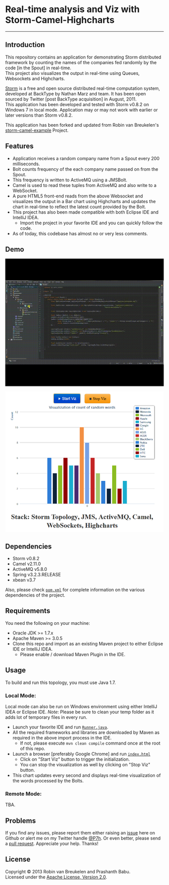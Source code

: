# Real-time analysis and Viz with Storm-Camel-Highcharts
----------

## Introduction
This repository contains an application for demonstrating Storm distributed framework by counting the names of the companies fed randomly by the code [in the Spout] in real-time.<br>This project also visualizes the output in real-time using Queues, Websockets and Highcharts.<br>

[Storm](http://storm-project.net) is a free and open source distributed real-time computation system, developed at BackType by Nathan Marz and team. It has been open sourced by Twitter [post BackType acquisition] in August, 2011.<br>
This application has been developed and tested with Storm v0.8.2 on Windows 7 in local mode. Application may or may not work with earlier or later versions than Storm v0.8.2.<br>

This application has been forked and updated from Robin van Breukelen's [storm-camel-example](https://github.com/robinvanb/storm-camel-example) Project.

## Features
* Application receives a random company name from a Spout every 200 milliseconds.<br>
* Bolt counts frequency of the each company name passed on from the Spout.<br>
* This frequency is written to ActiveMQ using a JMSBolt.<br>
* Camel is used to read these tuples from ActiveMQ and also write to a WebSocket.<br>
* A pure HTML5 front-end reads from the above Websocket and visualizes the output in a Bar chart using Highcharts and updates the chart in real-time to reflect the latest count provided by the Bolt.<br>
* This project has also been made compatible with both Eclipse IDE and IntelliJ IDEA.
	* Import the project in your favorite IDE and you can quickly follow the code.
* As of today, this codebase has almost no or very less comments.<br>

## Demo
![GIF of visualization](Storm-Camel-Websockets__Demo.gif)

![Screenshot of visualization](Storm-Camel-Websockets__Demo.png)

## Dependencies
* Storm v0.8.2
* Camel v2.11.0
* ActiveMQ v5.8.0
* Spring v3.2.3.RELEASE
* xbean v3.7

Also, please check [`pom.xml`](pom.xml) for complete information on the various dependencies of the project.<br>

## Requirements
You need the following on your machine:
* Oracle JDK >= 1.7.x
* Apache Maven >= 3.0.5
* Clone this repo and import as an existing Maven project to either Eclipse IDE or IntelliJ IDEA.
	* Please enable / download Maven Plugin in the IDE.

## Usage
To build and run this topology, you must use Java 1.7.<br>

### Local Mode:
Local mode can also be run on Windows environment using either IntelliJ IDEA or Eclipse IDE. *Note*: Please be sure to clean your temp folder as it adds lot of temporary files in every run.
* Launch your favorite IDE and run [`Runner.java`](runner/src/main/java/nl/java/runner/Runner.java).<br>
* All the required frameworks and libraries are downloaded by Maven as required in the above import process in the IDE.
	* If not, please execute `mvn clean compile` command once at the root of this repo.
* Launch a browser [preferably Google Chrome] and run [`index.html`](runner/src/main/resources/index.html) 
	* Click on "Start Viz" button to trigger the initialization.<br>
	* You can stop the visualization as well by clicking on "Stop Viz" button.<br>
* This chart updates every second and displays real-time visualization of the words processed by the Bolts.<br>

### Remote Mode:
TBA.

## Problems
If you find any issues, please report them either raising an [issue](https://github.com/P7h/storm-camel-example/issues) here on Github or alert me on my Twitter handle [@P7h](http://twitter.com/P7h). Or even better, please send a [pull request](https://github.com/P7h/storm-camel-example/pulls).
Appreciate your help. Thanks!

## License
Copyright &copy; 2013 Robin van Breukelen and Prashanth Babu.<br>
Licensed under the [Apache License, Version 2.0](http://www.apache.org/licenses/LICENSE-2.0).
